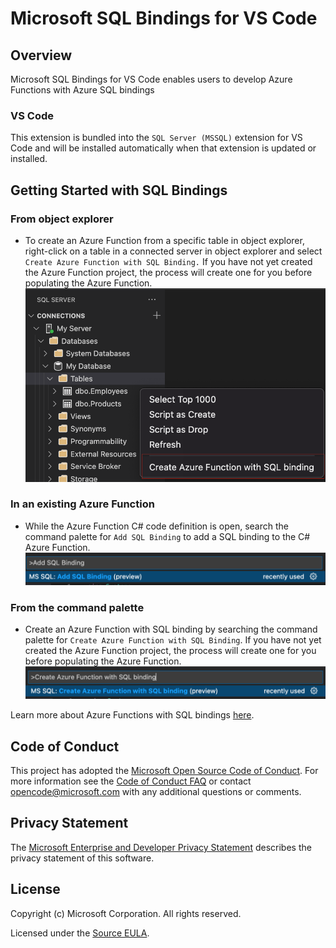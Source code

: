# Microsoft SQL Bindings for VS Code

## Overview

Microsoft SQL Bindings for VS Code enables users to develop Azure Functions with Azure SQL bindings

### VS Code

This extension is bundled into the `SQL Server (MSSQL)` extension for VS Code and will be installed automatically when that extension is updated or installed.

## Getting Started with SQL Bindings

### From object explorer
* To create an Azure Function from a specific table in object explorer, right-click on a table in a connected server in object explorer and select `Create Azure Function with SQL Binding.` If you have not yet created the Azure Function project, the process will create one for you before populating the Azure Function.
![Add SQL Binding in command palette](media/CreateAzFuncTableOE.png)

### In an existing Azure Function
* While the Azure Function C# code definition is open, search the command palette for `Add SQL Binding` to add a SQL binding to the C# Azure Function.
![Add SQL Binding in command palette](media/AddSQLBinding.png)

### From the command palette
* Create an Azure Function with SQL binding by searching the command palette for `Create Azure Function with SQL Binding`. If you have not yet created the Azure Function project, the process will create one for you before populating the Azure Function.
![Add SQL Binding in command palette](media/CreateAzFunc.png)

Learn more about Azure Functions with SQL bindings [here](https://aka.ms/azure-functions-sql-bindings).

## Code of Conduct

This project has adopted the [Microsoft Open Source Code of Conduct](https://opensource.microsoft.com/codeofconduct/). For more information see the [Code of Conduct FAQ](https://opensource.microsoft.com/codeofconduct/faq/) or contact [opencode@microsoft.com](mailto:opencode@microsoft.com) with any additional questions or comments.

## Privacy Statement

The [Microsoft Enterprise and Developer Privacy Statement](https://privacy.microsoft.com/privacystatement) describes the privacy statement of this software.

## License

Copyright (c) Microsoft Corporation. All rights reserved.

Licensed under the [Source EULA](https://raw.githubusercontent.com/Microsoft/azuredatastudio/main/LICENSE.txt).

